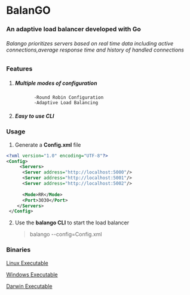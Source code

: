 # **BalanGO**
### An adaptive load balancer developed with Go

######  Balango prioritizes servers based on real time data including active connections,average response time and history of handled connections


### **Features**

 1.  #####   Multiple modes of configuration
                -Round Robin Configuration
                -Adaptive Load Balancing
 2.  #####     Easy to use CLI



### Usage
1.  Generate a **Config.xml** file
```xml     
<?xml version="1.0" encoding="UTF-8"?>
<Config>
  	 <Servers>
      <Server address="http://localhost:5000"/>
      <Server address="http://localhost:5001"/>
      <Server address="http://localhost:5002"/>
     
      <Mode>RR</Mode>
      <Port>3030</Port>
   	</Servers>
 </Config>
```  


2. Use the **balango CLI** to start the load balancer

    > balango  --config=Config.xml     


### **Binaries**	

[Linux Executable][linexe270420]





[linexe270420]: https://github.com/abhi170599/BalanGO/raw/master/build/Linux/balango
[Windows Executable][winexe270420]





[winexe270420]: https://github.com/abhi170599/BalanGO/raw/master/build/Windows/balango
[Darwin Executable][darexe270420]





[darexe270420]: https://github.com/abhi170599/BalanGO/raw/master/build/Darwin/balango
